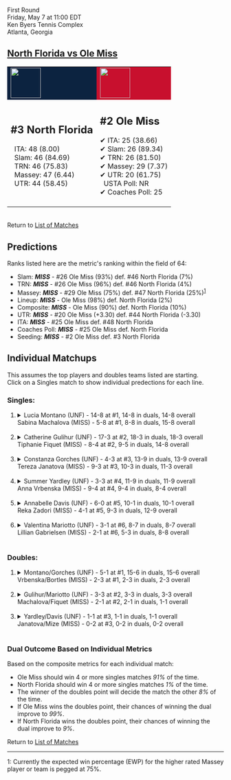 First Round  
Friday, May 7 at 11:00 EDT  
Ken Byers Tennis Complex  
Atlanta, Georgia  
## [North Florida vs Ole Miss](https://www.ncaa.com/game/5833660)  

<table><tr style="background-color: #d9d9d9 !important"><td style="background-color: #0C2340 !important"><img src="https://www.ncaa.com/sites/default/files/images/logos/schools/n/north-florida.70.png" width="70" height="70" /></td><td style="background-color: #C8102E !important"><img src="https://www.ncaa.com/sites/default/files/images/logos/schools/o/ole-miss.70.png" width="70" height="70" /></td></tr><tr>
<td>  

<h2>#3 North Florida</h2>  
&nbsp; ITA: 48 (8.00)<br>  
&nbsp; Slam: 46 (84.69)<br>  
&nbsp; TRN: 46 (75.83)<br>  
&nbsp; Massey: 47 (6.44)<br>  
&nbsp; UTR: 44 (58.45)<br>  
<br>  

</td>
<td>  

<h2>#2 Ole Miss</h2>  
&#10004; ITA: 25 (38.66)<br>  
&#10004; Slam: 26 (89.34)<br>  
&#10004; TRN: 26 (81.50)<br>  
&#10004; Massey: 29 (7.37)<br>  
&#10004; UTR: 20 (61.75)<br>  
&nbsp; USTA Poll: NR<br>  
&#10004; Coaches Poll: 25<br>  
<br>  

</td>
</tr></table>  


<br>Return to [List of Matches](../index.md)  

## Predictions  

Ranks listed here are the metric's ranking within the field of 64:  
- Slam: ***MISS*** - #26 Ole Miss (93%) def. #46 North Florida (7%)  
- TRN: ***MISS*** - #26 Ole Miss (96%) def. #46 North Florida (4%)  
- Massey: ***MISS*** - #29 Ole Miss (75%) def. #47 North Florida (25%)<sup>[1](#footnote1)</sup>  
- Lineup: ***MISS*** - Ole Miss (98%) def. North Florida (2%)  
- Composite: ***MISS*** - Ole Miss (90%) def. North Florida (10%)  
- UTR: ***MISS*** - #20 Ole Miss (+3.30) def. #44 North Florida (-3.30)  
- ITA: ***MISS*** - #25 Ole Miss def. #48 North Florida  
- Coaches Poll: ***MISS*** - #25 Ole Miss def. North Florida  
- Seeding: ***MISS*** - #2 Ole Miss def. #3 North Florida  

## Individual Matchups  
This assumes the top players and doubles teams listed are starting.  
Click on a Singles match to show individual predections for each line.  

### Singles:  

<ol>
<li><details>
<summary markdown="span">Lucia Montano (UNF) - 14-8 at #1, 14-8 in duals, 14-8 overall<br>Sabina Machalova (MISS) - 5-8 at #1, 8-8 in duals, 15-8 overall</summary>
<h4>Predictions</h4><ul>
<li>Slam: <b><i>MISS</i></b> - Machalova (74%) def. Montano (26%)</li>  
<li>TRN: <b><i>MISS</i></b> - Machalova (87%) def. Montano (13%)</li>  
<li>Massey: <b><i>MISS</i></b> - Machalova (75%) def. Montano (25%)<sup><a href="#footnote1">1</a></sup></li>  
<li>UTR: <b><i>MISS</i></b> - Machalova (91%) def. Montano (9%)</li>  
<li>Composite: <b><i>MISS</i></b> - Machalova (81%) def. Montano (19%)</li>  
<li>ITA: <b><i>MISS</i></b> - Machalova (19.63) def. Montano (2.10)</li>  
</ul>
</details>&nbsp;</li>
<li><details>
<summary markdown="span">Catherine Gulihur (UNF) - 17-3 at #2, 18-3 in duals, 18-3 overall<br>Tiphanie Fiquet (MISS) - 8-4 at #2, 9-5 in duals, 14-8 overall</summary>
<h4>Predictions</h4><ul>
<li>Slam: <b><i>MISS</i></b> - Fiquet (67%) def. Gulihur (33%)</li>  
<li>TRN: <b><i>MISS</i></b> - Fiquet (68%) def. Gulihur (32%)</li>  
<li>Massey: <b><i>UNF</i></b> - Gulihur (75%) def. Fiquet (25%)<sup><a href="#footnote1">1</a></sup></li>  
<li>UTR: <b><i>MISS</i></b> - Fiquet (74%) def. Gulihur (26%)</li>  
<li>Composite: <b><i>MISS</i></b> - Fiquet (58%) def. Gulihur (42%)</li>  
<li>ITA: <b><i>MISS</i></b> - Fiquet (6.49) def. Gulihur (3.92)</li>  
</ul>
</details>&nbsp;</li>
<li><details>
<summary markdown="span">Constanza Gorches (UNF) - 4-3 at #3, 13-9 in duals, 13-9 overall<br>Tereza Janatova (MISS) - 9-3 at #3, 10-3 in duals, 11-3 overall</summary>
<h4>Predictions</h4><ul>
<li>Slam: <b><i>MISS</i></b> - Janatova (93%) def. Gorches (7%)</li>  
<li>TRN: <b><i>MISS</i></b> - Janatova (95%) def. Gorches (5%)</li>  
<li>Massey: <b><i>MISS</i></b> - Janatova (75%) def. Gorches (25%)<sup><a href="#footnote1">1</a></sup></li>  
<li>UTR: <b><i>MISS</i></b> - Janatova (92%) def. Gorches (8%)</li>  
<li>Composite: <b><i>MISS</i></b> - Janatova (89%) def. Gorches (11%)</li>  
<li>ITA: <b><i>MISS</i></b> - Janatova (4.99) def. Gorches (1.63)</li>  
</ul>
</details>&nbsp;</li>
<li><details>
<summary markdown="span">Summer Yardley (UNF) - 3-3 at #4, 11-9 in duals, 11-9 overall<br>Anna Vrbenska (MISS) - 9-4 at #4, 9-4 in duals, 8-4 overall</summary>
<h4>Predictions</h4><ul>
<li>Slam: <b><i>MISS</i></b> - Vrbenska (95%) def. Yardley (5%)</li>  
<li>TRN: <b><i>MISS</i></b> - Vrbenska (95%) def. Yardley (5%)</li>  
<li>Massey: <b><i>MISS</i></b> - Vrbenska (75%) def. Yardley (25%)<sup><a href="#footnote1">1</a></sup></li>  
<li>UTR: <b><i>MISS</i></b> - Vrbenska (94%) def. Yardley (6%)</li>  
<li>Composite: <b><i>MISS</i></b> - Vrbenska (90%) def. Yardley (10%)</li>  
<li>ITA: <b><i>MISS</i></b> - Vrbenska (2.42) def. Yardley (1.55)</li>  
</ul>
</details>&nbsp;</li>
<li><details>
<summary markdown="span">Annabelle Davis (UNF) - 6-0 at #5, 10-1 in duals, 10-1 overall<br>Reka Zadori (MISS) - 4-1 at #5, 9-3 in duals, 12-9 overall</summary>
<h4>Predictions</h4><ul>
<li>Slam: <b><i>MISS</i></b> - Zadori (82%) def. Davis (18%)</li>  
<li>TRN: <b><i>MISS</i></b> - Zadori (73%) def. Davis (27%)</li>  
<li>Massey: <b><i>UNF</i></b> - Davis (75%) def. Zadori (25%)<sup><a href="#footnote1">1</a></sup></li>  
<li>UTR: <b><i>MISS</i></b> - Zadori (88%) def. Davis (12%)</li>  
<li>Composite: <b><i>MISS</i></b> - Zadori (67%) def. Davis (33%)</li>  
<li>ITA: <b><i>UNF</i></b> - Davis (3.59) def. Zadori (1.55)</li>  
</ul>
</details>&nbsp;</li>
<li><details>
<summary markdown="span">Valentina Mariotto (UNF) - 3-1 at #6, 8-7 in duals, 8-7 overall<br>Lillian Gabrielsen (MISS) - 2-1 at #6, 5-3 in duals, 8-8 overall</summary>
<h4>Predictions</h4><ul>
<li>Slam: <b><i>MISS</i></b> - Gabrielsen (93%) def. Mariotto (7%)</li>  
<li>TRN: <b><i>MISS</i></b> - Gabrielsen (95%) def. Mariotto (5%)</li>  
<li>Massey: <b><i>MISS</i></b> - Gabrielsen (75%) def. Mariotto (25%)<sup><a href="#footnote1">1</a></sup></li>  
<li>UTR: <b><i>MISS</i></b> - Gabrielsen (94%) def. Mariotto (6%)</li>  
<li>Composite: <b><i>MISS</i></b> - Gabrielsen (89%) def. Mariotto (11%)</li>  
<li>ITA: <b><i>UNF</i></b> - Mariotto (1.74) def. Gabrielsen (1.53)</li>  
</ul>
</details>&nbsp;</li>
</ol>

### Doubles:  

<ol>
<li><details>
<summary markdown="span">Montano/Gorches (UNF) - 5-1 at #1, 15-6 in duals, 15-6 overall<br>Vrbenska/Bortles (MISS) - 2-3 at #1, 2-3 in duals, 2-3 overall</summary>
<br>Sorry, we don't have any metrics for this match
</details>&nbsp;</li>
<li><details>
<summary markdown="span">Gulihur/Mariotto (UNF) - 3-3 at #2, 3-3 in duals, 3-3 overall<br>Machalova/Fiquet (MISS) - 2-1 at #2, 2-1 in duals, 1-1 overall</summary>
<br>Sorry, we don't have any metrics for this match
</details>&nbsp;</li>
<li><details>
<summary markdown="span">Yardley/Davis (UNF) - 1-1 at #3, 1-1 in duals, 1-1 overall<br>Janatova/Mize (MISS) - 0-2 at #3, 0-2 in duals, 0-2 overall</summary>
<br>Sorry, we don't have any metrics for this match
</details>&nbsp;</li>
</ol>

### Dual Outcome Based on Individual Metrics  
  
Based on the composite metrics for each individual match:  
- Ole Miss should win 4 or more singles matches _91%_ of the time.  
- North Florida should win 4 or more singles matches _1%_ of the time.  
- The winner of the doubles point will decide the match the other _8%_ of the time.  
- If Ole Miss wins the doubles point, their chances of winning the dual improve to _99%_.  
- If North Florida wins the doubles point, their chances of winning the dual improve to _9%_.  
  
Return to [List of Matches](../index.md)  
  
------
<a name="footnote1">1</a>: Currently the expected win percentage (EWP) for the higher rated Massey player or team is pegged at 75%.

